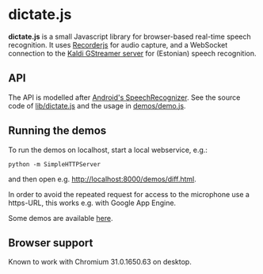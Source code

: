 dictate.js
==========

__dictate.js__ is a small Javascript library for browser-based real-time speech recognition.
It uses [Recorderjs](https://github.com/mattdiamond/Recorderjs) for audio capture,
and a WebSocket connection to the
[Kaldi GStreamer server](https://github.com/alumae/kaldi-gstreamer-server) for (Estonian) speech recognition.

API
---

The API is modelled after [Android's SpeechRecognizer](http://developer.android.com/reference/android/speech/SpeechRecognizer.html).
See the source code of [lib/dictate.js](lib/dictate.js) and
the usage in [demos/demo.js](demos/demo.js).

Running the demos
-----------------

To run the demos on localhost, start a local webservice, e.g.:

	python -m SimpleHTTPServer

and then open e.g. <http://localhost:8000/demos/diff.html>.

In order to avoid the repeated request for access to the microphone use
a https-URL, this works e.g. with Google App Engine.

Some demos are available [here](http://kaljurand.github.io/dictate.js/).

Browser support
---------------

Known to work with Chromium 31.0.1650.63 on desktop.

